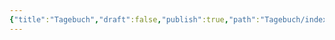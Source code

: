 ```yaml
---
{"title":"Tagebuch","draft":false,"publish":true,"path":"Tagebuch/index.md","permalink":"/tagebuch/index/","PassFrontmatter":true}
---
```


